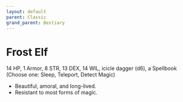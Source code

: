 ```yaml
---
layout: default
parent: Classic
grand_parent: Bestiary
---
```


# Frost Elf

14 HP, 1 Armor, 8 STR, 13 DEX, 14 WIL, icicle dagger (d6), a Spellbook (Choose one: Sleep, Teleport, Detect Magic)

- Beautiful, amoral, and long-lived.
- Resistant to most forms of magic.
